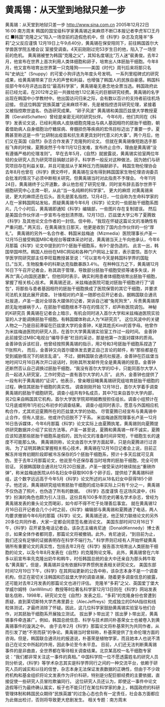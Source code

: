 # 黄禹锡：从天堂到地狱只差一步

黄禹锡：从天堂到地狱只差一步
http://www.sina.com.cn 2005年12月22日16:00 南方周末
韩国的国宝级科学家黄禹锡近来麻烦不断□本报记者李虎军□王丹红
■韩国“克隆之父”陷入一场空前的造假危机中，但《科学》杂志及克隆羊“多莉”之父反应谨慎
12月19日上午9点40分，黄禹锡在保安陪同下，前往韩国首尔大学兽医学院五楼会议
室接受调查。4天前刚刚过完53岁生日的他，陷入了一场空前的危机。
黄禹锡被誉为韩国“克隆之父”，其知名度堪比“万人迷”裴勇俊。去年2月，他宣布在世界上首次利用人类体细胞和卵子，培育出人体胚胎干细胞。今年8月，他又宣布培育出世界第一只克隆狗———美国《时代》周刊后来将那只名叫“史纳比”（Snuppy）的可爱小狗评选为年度头号发明。
一系列里程碑式的研究成果，给黄禹锡带来了巨大的声誉和利益，也增强了韩国人的民族自豪感。韩国科技部今年6月评选出首位“最高科学家”，黄禹锡毫无悬念地全票当选。韩国政府此前已经允诺，在2012年之前一共拨给他1.12亿美元的巨额研究经费。黄禹锡的名字出现在韩国中小学教材中。他出国访问归来之际，会有数以百计的支持者前往机场迎接。
但这位韩国“民族英雄”近来麻烦不断，先是被指控违背研究伦理，紧接着又被指控欺世盗名、伪造研究成果。
“卵子风波”
黄禹锡和美国匹兹堡大学教授夏腾（GeraldSchatten）曾经是亲密无间的研究伙伴。
今年6月，他们共同在《科学》发表论文说，已经利用病人皮肤细胞克隆出与病人基因相符的胚胎干细胞，朝着借助病人自身细胞治疗糖尿病、脊髓损伤等疾病的宏伟目标迈出了重要一步。夏腾甚至称这是一件“比研制出疫苗和抗生素更具划时代意义的大事”。两个月后，他们又在英国《自然》杂志合作发表了克隆狗的论文。
但就在黄禹锡像短跑选手那般飞奔的时候，夏腾突然于今年11月12日发难，宣布终止合作，理由是黄禹锡“没有遵循严格的伦理准则”。
早在去年5月，《自然》就披露说，黄禹锡实验室两位年轻的女研究人员为研究项目捐献过卵子。科学界一般反对这种做法，因为她们与研究项目存在利益关联，并且可能屈从于某种压力而捐献卵子。
韩国生物伦理协会去年8月也曾在《科学》撰文呼吁，黄禹锡在没有得到韩国国家生物伦理咨询委员会批准的情况下必须中断相关研究。但黄禹锡当时对此指责不予理会。
今年11月24日，黄禹锡终于公开道歉，承认他忽视了研究伦理，同时宣布辞去首尔世界干细胞研究中心主席一职，从此“当一名纯粹的科学家”。
更大的麻烦
对黄禹锡来说，更大的麻烦还在后头。首先是匿名指控。12月4日，一位自称为生命科学家的人在一家韩国网站发帖，质疑黄禹锡今年6月《科学》论文的一些胚胎干细胞系图片。几个小时后，黄禹锡即通知《科学》编辑部，一些图片存在复制错误。
然后是美国合作伙伴进一步宣布与他划清界限。12月13日，匹兹堡大学公布了夏腾致《科学》及其他论文合作者的一封信。信中称，“我现在怀疑这篇论文的准确性有严重问题。”
两天后，在黄禹锡生日那天，他更是收到了国内合作伙伴的一份“厚礼”。
黄禹锡的另外一名合作者、韩国米兹梅迪（Mizmedia）医院理事长卢圣一12月15日接受韩国MBC电视台等媒体采访时说，黄禹锡当天上午向他承认，今年6月那篇《科学》论文中提到的11个胚胎干细胞系，有9个是伪造的。
此言一出，韩国举国哗然。韩国人纷纷在MBC网站和各种门户网站上留言，表示震惊。首尔大学医学院研究部主任李旺载教授甚至说：“可以宣布今天是韩国科学界的国耻日。”当天，生物股集中的科斯达克指数暴跌3.4％。
在种种压力之下，黄禹锡12月16日下午召开记者会，称其疏于管理，导致部分胚胎干细胞受损等诸多失误，并再次“真心向国民道歉”。但他同时表示，确实利用患者体细胞培育出胚胎干细胞，掌握了相关核心技术。
黄禹锡还说，米兹梅迪医院可能对胚胎干细胞进行了“调包”，将那些与患者基因相符的胚胎干细胞换成了医院保管的其它干细胞，并要求司法机关就此展开调查。
针锋相对的卢圣一随即也召开记者会。据韩国联合通讯社报道，卢圣一面对全球各大媒体的记者，哭诉自己被“兔死狗烹”，斥责黄禹锡厚颜无耻地嫁祸于人，在胚胎干细胞根本不存在的情况下，却声称医院调包。
神秘的K研究员
黄禹锡在记者会上暗示，有机会同时进入首尔大学和米兹梅迪医院实验室的人才能调换胚胎干细胞。有韩国媒体称此人为“K研究员”。
这位风波中的关键人物之一乃是目前滞留在匹兹堡大学的金善钟，K是其姓氏Kim的首字母。他曾作为米兹梅迪医院的研究人员，在首尔大学黄禹锡实验室工作过一段时间。
金善钟此前接受过MBC电视台“编导手册”栏目的采访，那是他第一次面对媒体的质询。金善钟告诉该栏目，他曾经按照黄禹锡的指示，用2号和3号胚胎干细胞系捏造了11张照片。
而后，金善钟又向首尔媒体发去更正自己言论的邮件，称“那些都是在受到威胁情况下的胡言乱语”。
不过，据韩国联合通讯社报道，金善钟在匹兹堡当地时间12月16日再次开口说话时，则称其所发邮件完全是黄禹锡的授意。金善钟还断然否认自己调换过胚胎干细胞，“我没有首尔大学的ID卡，只能同首尔大学人员一起进入研究室，工作时旁边一直有首尔大学的人员”。
此外，金善钟也提供了一段有利于黄禹锡的“证词”。他表示，曾亲眼目睹黄禹锡研究组培育胚胎干细胞的过程，确信其胚胎干细胞的真实性。
调查刚刚开始
12月18日，首尔大学着手调查黄禹锡的胚胎干细胞研究。调查小组共有9名成员，其中7位来自首尔大学内部，另2位来自韩国其它机构，首尔大学医学院郑明姬教授担任组长。调查小组预计在12月底或明年1月初公布初步的调查结果。
调查小组同时表示，愿意与外国相应机构合作，尤其欢迎夏腾所在的匹兹堡大学的协助。
尽管夏腾已经宣布与黄禹锡中止合作，但有人提出，他或许仍旧脱不了干系。
米兹梅迪医院理事长卢圣一12月16日告诉媒体，今年6月那篇《科学》论文实际上由夏腾执笔，黄禹锡则向夏腾提供研究数据并介绍了实验方法等。卢圣一甚至说，夏腾和黄禹锡一样不诚实，夏腾应该知道那些胚胎干细胞系是假的，因为论文的准备时间非常短，干细胞生长的速度不可能那么快。
黄禹锡则称，论文由首尔大学方面起草，只是向夏腾进行过咨询。
为了证明其确实掌握相关核心技术，黄禹锡在12月16日记者会上说，目前正解冻并培育初期阶段即被冷冻保存的5个胚胎干细胞系，预计十多天后就可见真伪。至于去年2月那篇论文，他说至今还保存着当时培育的胚胎干细胞，完全可供验证。
另据韩国联合通讯社12月20日报道，卢圣一接受采访时继续抛出“重磅炸弹”，称米兹梅迪医院从65名妇女中获取900多个卵子后，提供给了黄禹锡科研组，这个数字远远高于今年5月《科学》论文所述的从18名妇女中获得185个卵子。他还说，黄禹锡研究组培育胚胎干细胞的成功率实际上只有千分之一，黄禹锡不仅伪造了照片，也伪造了所有的数据。
《科学》态度谨慎
在这场风波中，《科学》扮演的角色也颇为引人注目。这份具有100多年历史的著名学术杂志，曾经为黄禹锡发表的重头论文而喝彩，如今却不得不忙于处理善后事宜。
就在黄禹锡12月16日召开记者会几个小时之前，《科学》编辑部与黄禹锡和夏腾通了电话，两人均要求撤销今年6月的那篇《科学》论文。黄禹锡还说，他正努力联络论文的另外20多位共同作者，大家一定都会同意签名撤消论文。
美国东部时间12月16日下午，《科学》召开紧急电话记者会。该杂志主编肯尼迪（DonaldKennedy）博士表示，如果全体作者都同意，那篇论文将被撤销。此外，肯尼迪说，“到目前为止，我们还没有足够的证据表明存在科学不端行为。”
科学界则已经有人开始怀疑黄禹锡所有重要论文的真实性，包括去年2月在《科学》报告首次培育出人类胚胎干细胞的论文，以及今年8月发表在《自然》的克隆狗论文等。
此外，黄禹锡曾在六年多以前宣布率先克隆出奶牛和韩牛，时任韩国总统的金大中还亲自为那头韩牛取名“黄真毅”。但是，黄禹锡并没有依据科学界惯例发表相关研究论文。
美国东部时间12月19日下午，《科学》在其网站更新的公告中称，该杂志本身不是一个调查机构，但正在密切关注韩国和匹兹堡大学的调查进展，随着更多调查信息的披露，还可能对去年2月发表的那篇论文也进行评估。
克隆羊“多莉”之父、英国爱丁堡大学威尔姆特（IanWilmut）教授等8位著名科学家12月13日则在《科学》网站发表联名信称，1998年，研究论文在《自然》发表之后，“多莉”的克隆身份也曾遭到质疑，直到莱切斯特大学杰弗里爵士（AlecJeffreys）完成独立的DNA指纹和线粒体测试，才最终消除了怀疑。因此，这几位科学家鼓励黄禹锡实验室与他们合作，对其胚胎干细胞系开展独立测试。
拔出萝卜带出泥？
拔出萝卜带出泥，黄禹锡事件牵连甚广。例如，韩国总统信息、科学与技术顾问朴基荣女士也被卷入到黄禹锡事件的漩涡之中。
由于去年2月《科学》那篇论文将朴基荣列为共同作者，从而引发了她“不劳而获”的争论。黄禹锡当时曾辩称，朴基荣提供了生命伦理方面的咨询。但是，韩国联合通讯社的报道说，朴基荣是植物学家，而且她本人也说不清自己在论文中所起的作用，因此争论至今未平息。
目前，人们还无法判断黄禹锡事件的是非曲直，全世界都在等待相关调查结果。北京某高校一名干细胞专家说：“我们都非常关注这一事件的真相。”
中国科学院一位不愿透露姓名的研究人员则分析说，《科学》等学术杂志其实是科学界同行之间的一种交流平台，依赖于研究人员的诚实和以往的信誉，杂志本身无法保证发表数据的正确性，但由于不少政府机构和基金组织将论文发表作为评价科研，特别是分配巨额经费的主要依据，直接促使一些研究人员冒险欺骗同行。
这位研究人员还认为，即使这一事件中论文造假等行为最终确认属实，板子也不能只打在某位科学家的身上，韩国政府的科研管理体制和韩国民众期待“民族英雄”的过急心态也负有一定责任，社会各方面都应为此做出检讨，否则将导致更大悲剧发生。
相关专题：南方周末 

